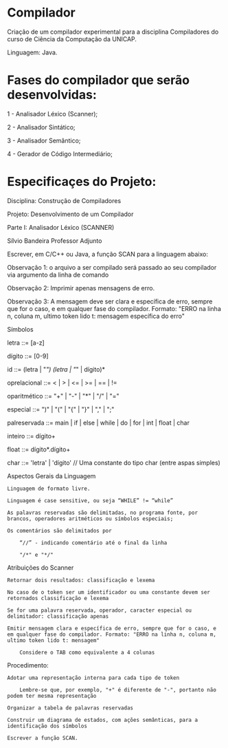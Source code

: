 # Compilador
Criação de um compilador experimental para a disciplina Compiladores do curso de Ciência da Computação da UNICAP. 

Linguagem: Java.

# Fases do compilador que serão desenvolvidas:
1 - Analisador Léxico (Scanner);

2 - Analisador Sintático;

3 - Analisador Semântico;

4 - Gerador de Código Intermediário;


# Especificaçes do Projeto:

Disciplina: Construção de Compiladores

Projeto: Desenvolvimento de um Compilador

Parte I: Analisador Léxico (SCANNER)

Sílvio Bandeira
Professor Adjunto

Escrever, em C/C++ ou Java, a função SCAN para a linguagem abaixo:

Observação 1: o arquivo a ser compilado será passado ao seu compilador via argumento da linha de comando

Observação 2: Imprimir apenas mensagens de erro.

Observação 3: A mensagem deve ser clara e específica de erro, sempre que for o caso, e em qualquer fase do compilador. Formato: "ERRO na linha n, coluna m, ultimo token lido t: mensagem específica do erro"



Símbolos

letra ::= [a-z]

dígito ::= [0-9]

id ::= (letra | "_") (letra | "_" | dígito)*

oprelacional ::= <  |  >  |  <=  |  >=  |  ==  |  !=

oparitmético ::= "+"  |  "-"  |  "*"  |  "/"  |  "="

especial ::= ")"  |  "("  |  "{"  |  "}"  |  ","  |  ";"

palreservada ::= main  |  if  |  else  |  while  |  do  |  for  |  int  |  float  |  char

inteiro ::= dígito+

float ::= dígito*.dígito+

char ::= 'letra'  |  'dígito'         // Uma constante do tipo char (entre aspas simples)



Aspectos Gerais da Linguagem

    Linguagem de formato livre.

    Linguagem é case sensitive, ou seja “WHILE” != “while”

    As palavras reservadas são delimitadas, no programa fonte, por brancos, operadores aritméticos ou símbolos especiais;

    Os comentários são delimitados por

        “//” - indicando comentário até o final da linha

        "/*" e "*/"



Atribuições do Scanner

    Retornar dois resultados: classificação e lexema

    No caso de o token ser um identificador ou uma constante devem ser retornados classificação e lexema

    Se for uma palavra reservada, operador, caracter especial ou delimitador: classificação apenas

    Emitir mensagem clara e específica de erro, sempre que for o caso, e em qualquer fase do compilador. Formato: "ERRO na linha n, coluna m, ultimo token lido t: mensagem"

        Considere o TAB como equivalente a 4 colunas

Procedimento:

    Adotar uma representação interna para cada tipo de token

        Lembre-se que, por exemplo, "+" é diferente de "-", portanto não podem ter mesma representação

    Organizar a tabela de palavras reservadas

    Construir um diagrama de estados, com ações semânticas, para a identificação dos símbolos

    Escrever a função SCAN.
